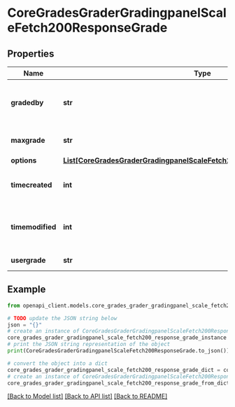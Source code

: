 # CoreGradesGraderGradingpanelScaleFetch200ResponseGrade


## Properties

Name | Type | Description | Notes
------------ | ------------- | ------------- | -------------
**gradedby** | **str** | The assumed grader of this grading instance | 
**maxgrade** | **str** | Max possible grade | 
**options** | [**List[CoreGradesGraderGradingpanelScaleFetch200ResponseGradeOptionsInner]**](CoreGradesGraderGradingpanelScaleFetch200ResponseGradeOptionsInner.md) |  | 
**timecreated** | **int** | The time that the grade was created | 
**timemodified** | **int** | The time that the grade was last updated | 
**usergrade** | **str** | Current user grade | 

## Example

```python
from openapi_client.models.core_grades_grader_gradingpanel_scale_fetch200_response_grade import CoreGradesGraderGradingpanelScaleFetch200ResponseGrade

# TODO update the JSON string below
json = "{}"
# create an instance of CoreGradesGraderGradingpanelScaleFetch200ResponseGrade from a JSON string
core_grades_grader_gradingpanel_scale_fetch200_response_grade_instance = CoreGradesGraderGradingpanelScaleFetch200ResponseGrade.from_json(json)
# print the JSON string representation of the object
print(CoreGradesGraderGradingpanelScaleFetch200ResponseGrade.to_json())

# convert the object into a dict
core_grades_grader_gradingpanel_scale_fetch200_response_grade_dict = core_grades_grader_gradingpanel_scale_fetch200_response_grade_instance.to_dict()
# create an instance of CoreGradesGraderGradingpanelScaleFetch200ResponseGrade from a dict
core_grades_grader_gradingpanel_scale_fetch200_response_grade_from_dict = CoreGradesGraderGradingpanelScaleFetch200ResponseGrade.from_dict(core_grades_grader_gradingpanel_scale_fetch200_response_grade_dict)
```
[[Back to Model list]](../README.md#documentation-for-models) [[Back to API list]](../README.md#documentation-for-api-endpoints) [[Back to README]](../README.md)


